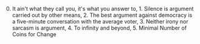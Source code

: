 0. It ain't what they call you, it's what you answer to, 1. Silence is argument carried out by other means, 2. The best argument against democracy is a five-minute conversation with the average voter, 3. Neither irony nor sarcasm is argument, 4. To infinity and beyond, 5. Minimal Number of Coins for Change
